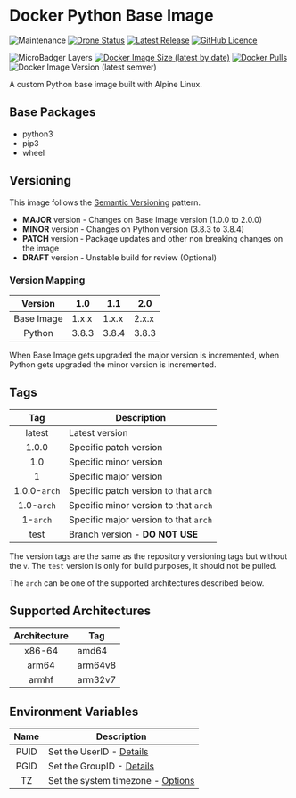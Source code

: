 # Docker Python Base Image

![Maintenance](https://img.shields.io/maintenance/yes/2020?style=plastic) [![Drone Status](https://img.shields.io/drone/build/fabiodcorreia/docker-base-python?style=plastic)](https://cloud.drone.io/fabiodcorreia/docker-base-python) [![Latest Release](https://img.shields.io/github/v/release/fabiodcorreia/docker-base-python?style=plastic)](https://github.com/fabiodcorreia/docker-base-python/releases/latest) [![GitHub Licence](https://img.shields.io/github/license/fabiodcorreia/docker-base-python?style=plastic)](https://github.com/fabiodcorreia/docker-base-python/blob/master/LICENSE)


![MicroBadger Layers](https://img.shields.io/microbadger/layers/fabiodcorreia/base-python?style=plastic) [![Docker Image Size (latest by date)](https://img.shields.io/docker/image-size/fabiodcorreia/base-python?style=plastic)](https://hub.docker.com/r/fabiodcorreia/base-python) [![Docker Pulls](https://img.shields.io/docker/pulls/fabiodcorreia/base-python?style=plastic)](https://hub.docker.com/r/fabiodcorreia/base-python) ![Docker Image Version (latest semver)](https://img.shields.io/docker/v/fabiodcorreia/base-python?sort=semver&style=plastic)

A custom Python base image built with Alpine Linux.

## Base Packages

- python3
- pip3
- wheel

## Versioning

This image follows the [Semantic Versioning](https://semver.org/) pattern.

- **MAJOR** version - Changes on Base Image version (1.0.0 to 2.0.0)
- **MINOR** version - Changes on Python version (3.8.3 to 3.8.4)
- **PATCH** version - Package updates and other non breaking changes on the image
- **DRAFT** version - Unstable build for review (Optional)

### Version Mapping

| Version        | 1.0      | 1.1      | 2.0     |
| :----:         | ---      | ---      | ----    |
| Base Image     | 1.x.x    | 1.x.x    | 2.x.x   |
| Python         | 3.8.3    | 3.8.4    | 3.8.3   |

When Base Image gets upgraded the major version is incremented, when Python gets upgraded the minor version is incremented.

## Tags

| Tag | Description |
| :----: | --- |
| latest | Latest version |
| 1.0.0 | Specific patch version |
| 1.0 | Specific minor version |
| 1 | Specific major version |
| 1.0.0-`arch` | Specific patch version to that `arch` |
| 1.0-`arch` | Specific minor version to that `arch` |
| 1-`arch` | Specific major version to that `arch` |
| test | Branch version - **DO NOT USE** |

The version tags are the same as the repository versioning tags but without the `v`. The `test` version is only for build purposes, it should not be pulled.

The `arch` can be one of the supported architectures described below.

## Supported Architectures

| Architecture | Tag |
| :----: | --- |
| x86-64 | amd64 |
| arm64 | arm64v8 |
| armhf | arm32v7 |


## Environment Variables

| Name                | Description |
| :-----------------: | ----------- |
| PUID                | Set the UserID - [Details](https://github.com/fabiodcorreia/docker-base-alpine#userid--groupid) |
| PGID                | Set the GroupID - [Details](https://github.com/fabiodcorreia/docker-base-alpine#userid--groupid) |
| TZ                  | Set the system timezone - [Options](https://en.wikipedia.org/wiki/List_of_tz_database_time_zones#List) |
